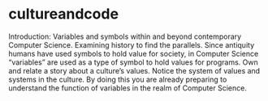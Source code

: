 # cultureandcode

Introduction: Variables and symbols within and beyond contemporary Computer Science. Examining history to find the parallels.
Since antiquity humans have used symbols to hold value for society, in Computer Science “variables” are used as a type of symbol to hold values for programs. Own and relate a story about a culture’s values. Notice the system of values and systems in the culture. By doing this you are already preparing to understand the function of variables in the realm of Computer Science. 
